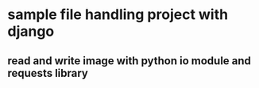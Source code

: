 # sample file handling project with django
## read and write image with python io module and requests library